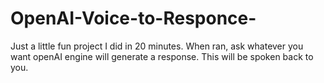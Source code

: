 # OpenAI-Voice-to-Responce-

Just a little fun project I did in 20 minutes. When ran, ask whatever you want openAI engine will generate a response. This will be spoken back to you.
